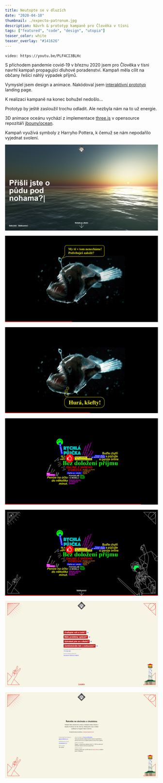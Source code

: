 ```yaml
---
title: Neutopte se v dluzích
date: "2020-04-10"
thumbnail: ./expecto-patronum.jpg
description: Návrh & prototyp kampaně pro Člověka v tísni
tags: ["featured", "code", "design", "utopia"]
teaser_color: white
teaser_overlay: "#141626"
---
```


<div class="p-row p-row_center">

<div class="p-col p-col_12 p-col_md_6 p-col_lg_9">

`video: https://youtu.be/PLF4CI3BLHc`

</div>

<div class="p-col p-col_12 p-col_md_6 p-col_lg_3">

S příchodem pandemie covid-19 v březnu 2020 jsem pro Člověka v tísni navrhl kampaň propagující dluhové poradenství. Kampaň měla cílit na občany řešící náhlý výpadek příjmů.

Vymyslel jsem design a animace. Nakódoval jsem [interaktivní prototyp](http://expecto-patronum.serchan.cz) landing page. 

K realizaci kampaně na konec bohužel nedošlo...

<p class="p-small">Prototyp by ještě zasloužil trochu odladit. Ale nezbyla nám na to už energie.</p>

<p class="p-small">3D animace oceánu vychází z implementace <a href="https://threejs.org/" target="_blank">three.js</a> v opensource repozitáři <a href="https://github.com/jbouny/ocean" target="_blank">jbouny/ocean</a>.</p>

<p class="p-small">Kampaň využívá symboly z Harryho Pottera, k čemuž se nám nepodařilo vyjednat svolení.</p>

</div>

<div class="p-col p-col_12">

![Úvodní amimace oceánu v 3D](./ep_1.png)

</div>

<div class="p-col p-col_12">

![CSS animace](./ep_2.png)

</div>

<div class="p-col p-col_12">

![CSS animace](./ep_3.png)

</div>

<div class="p-col p-col_12">

![CSS animace](./ep_4.png)

</div>

<div class="p-col p-col_12">

![CSS animace](./ep_5.png)

</div>

<div class="p-col p-col_12">

![Rozcestník s odkazy](./ep_6.png)

</div>

<div class="p-col p-col_12">

![](./ep_7.png)

</div>

</div>